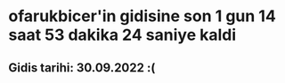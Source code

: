 # ofarukbicer'in gidisine son 1 gun 14 saat 53 dakika 24 saniye kaldi

## Gidis tarihi: 30.09.2022 :(